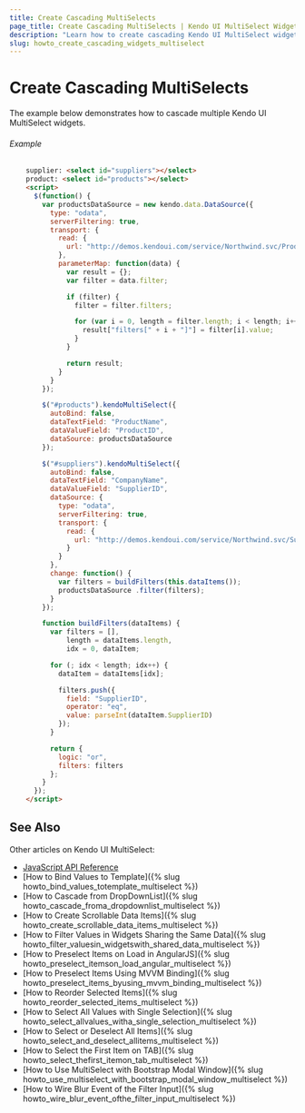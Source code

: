```yaml
---
title: Create Cascading MultiSelects
page_title: Create Cascading MultiSelects | Kendo UI MultiSelect Widget
description: "Learn how to create cascading Kendo UI MultiSelect widgets."
slug: howto_create_cascading_widgets_multiselect
---
```


# Create Cascading MultiSelects

The example below demonstrates how to cascade multiple Kendo UI MultiSelect widgets.

###### Example

```html
    supplier: <select id="suppliers"></select>
    product: <select id="products"></select>
    <script>
      $(function() {
        var productsDataSource = new kendo.data.DataSource({
          type: "odata",
          serverFiltering: true,
          transport: {
            read: {
              url: "http://demos.kendoui.com/service/Northwind.svc/Products",
            },
            parameterMap: function(data) {
              var result = {};
              var filter = data.filter;

              if (filter) {
                filter = filter.filters;

                for (var i = 0, length = filter.length; i < length; i++) {
                  result["filters[" + i + "]"] = filter[i].value;
                }
              }

              return result;
            }
          }
        });

        $("#products").kendoMultiSelect({
          autoBind: false,
          dataTextField: "ProductName",
          dataValueField: "ProductID",
          dataSource: productsDataSource
        });

        $("#suppliers").kendoMultiSelect({
          autoBind: false,
          dataTextField: "CompanyName",
          dataValueField: "SupplierID",
          dataSource: {
            type: "odata",
            serverFiltering: true,
            transport: {
              read: {
                url: "http://demos.kendoui.com/service/Northwind.svc/Suppliers"
              }
            }
          },
          change: function() {
            var filters = buildFilters(this.dataItems());
            productsDataSource .filter(filters);
          }
        });

        function buildFilters(dataItems) {
          var filters = [],
              length = dataItems.length,
              idx = 0, dataItem;

          for (; idx < length; idx++) {
            dataItem = dataItems[idx];

            filters.push({
              field: "SupplierID",
              operator: "eq",
              value: parseInt(dataItem.SupplierID)
            });
          }

          return {
            logic: "or",
            filters: filters
          };
        }
      });
    </script>
```

## See Also

Other articles on Kendo UI MultiSelect:

* [JavaScript API Reference](/api/javascript/ui/multiselect)
* [How to Bind Values to Template]({% slug howto_bind_values_totemplate_multiselect %})
* [How to Cascade from DropDownList]({% slug howto_cascade_froma_dropdownlist_multiselect %})
* [How to Create Scrollable Data Items]({% slug howto_create_scrollable_data_items_multiselect %})
* [How to Filter Values in Widgets Sharing the Same Data]({% slug howto_filter_valuesin_widgetswith_shared_data_multiselect %})
* [How to Preselect Items on Load in AngularJS]({% slug howto_preselect_itemson_load_angular_multiselect %})
* [How to Preselect Items Using MVVM Binding]({% slug howto_preselect_items_byusing_mvvm_binding_multiselect %})
* [How to Reorder Selected Items]({% slug howto_reorder_selected_items_multiselect %})
* [How to Select All Values with Single Selection]({% slug howto_select_allvalues_witha_single_selection_multiselect %})
* [How to Select or Deselect All Items]({% slug howto_select_and_deselect_allitems_multiselect %})
* [How to Select the First Item on TAB]({% slug howto_select_thefirst_itemon_tab_multiselect %})
* [How to Use MultiSelect with Bootstrap Modal Window]({% slug howto_use_multiselect_with_bootstrap_modal_window_multiselect %})
* [How to Wire Blur Event of the Filter Input]({% slug howto_wire_blur_event_ofthe_filtеr_input_multiselect %})